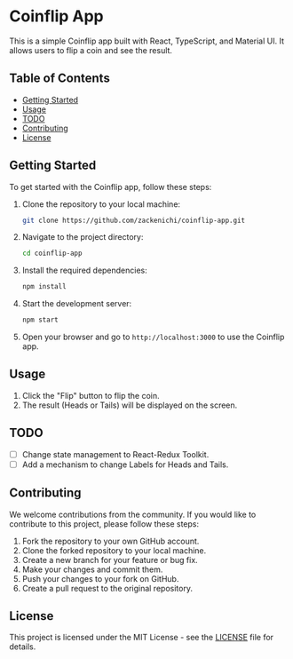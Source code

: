 # Coinflip App

This is a simple Coinflip app built with React, TypeScript, and Material UI. It allows users to flip a coin and see the result.

## Table of Contents

- [Getting Started](#getting-started)
- [Usage](#usage)
- [TODO](#todo)
- [Contributing](#contributing)
- [License](#license)

## Getting Started

To get started with the Coinflip app, follow these steps:

1. Clone the repository to your local machine:

   ```bash
   git clone https://github.com/zackenichi/coinflip-app.git
   ```

2. Navigate to the project directory:

   ```bash
   cd coinflip-app
   ```

3. Install the required dependencies:

   ```bash
   npm install
   ```

4. Start the development server:

   ```bash
   npm start
   ```

5. Open your browser and go to `http://localhost:3000` to use the Coinflip app.

## Usage

1. Click the "Flip" button to flip the coin.
2. The result (Heads or Tails) will be displayed on the screen.

## TODO

- [ ] Change state management to React-Redux Toolkit.
- [ ] Add a mechanism to change Labels for Heads and Tails.

## Contributing

We welcome contributions from the community. If you would like to contribute to this project, please follow these steps:

1. Fork the repository to your own GitHub account.
2. Clone the forked repository to your local machine.
3. Create a new branch for your feature or bug fix.
4. Make your changes and commit them.
5. Push your changes to your fork on GitHub.
6. Create a pull request to the original repository.

## License

This project is licensed under the MIT License - see the [LICENSE](LICENSE) file for details.

